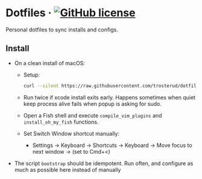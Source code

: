 # Dotfiles &middot; [![GitHub license](https://img.shields.io/badge/license-MIT-blue.svg?style=flat-square)](https://github.com/your/your-project/blob/master/LICENSE)

Personal dotfiles to sync installs and configs.


## Install

* On a clean install of macOS:

  * Setup:
    ```bash
    curl --silent https://raw.githubusercontent.com/trosterud/dotfiles/master/bootstrap.sh | bash
    ```

  * Run twice if xcode install exits early. Happens sometimes when quiet keep process alive fails when popup is asking for sudo.

  * Open a Fish shell and execute `compile_vim_plugins` and `install_oh_my_fish` functions.

  * Set Switch Window shortcut manually:
    * Settings -> Keyboard -> Shortcuts -> Keyboard -> Move focus to next window -> (set to Cmd+<)

* The script `bootstrap` should be idempotent. Run often, and configure as much as possible here instead of manually
